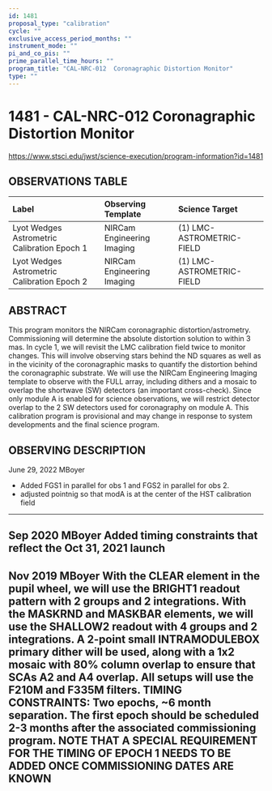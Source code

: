 ```yaml
---
id: 1481
proposal_type: "calibration"
cycle: ""
exclusive_access_period_months: ""
instrument_mode: ""
pi_and_co_pis: ""
prime_parallel_time_hours: ""
program_title: "CAL-NRC-012  Coronagraphic Distortion Monitor"
type: ""
---
```

# 1481 - CAL-NRC-012  Coronagraphic Distortion Monitor
https://www.stsci.edu/jwst/science-execution/program-information?id=1481
## OBSERVATIONS TABLE
| Label                                       | Observing Template       | Science Target            |
| :------------------------------------------ | :----------------------- | :------------------------ |
| Lyot Wedges Astrometric Calibration Epoch 1 | NIRCam Engineering Imaging | (1) LMC-ASTROMETRIC-FIELD |
| Lyot Wedges Astrometric Calibration Epoch 2 | NIRCam Engineering Imaging | (1) LMC-ASTROMETRIC-FIELD |

## ABSTRACT

This program monitors the NIRCam coronagraphic distortion/astrometry. Commissioning will determine the absolute distortion solution to within 3 mas. In cycle 1, we will revisit the LMC calibration field twice to monitor changes. This will involve observing stars behind the ND squares as well as in the vicinity of the coronagraphic masks to quantify the distortion behind the coronagraphic substrate. We will use the NIRCam Engineering Imaging template to observe with the FULL array, including dithers and a mosaic to overlap the shortwave (SW) detectors (an important cross-check). Since only module A is enabled for science observations, we will restrict detector overlap to the 2 SW detectors used for coronagraphy on module A.
This calibration program is provisional and may change in response to system developments and the final science program.

## OBSERVING DESCRIPTION

June 29, 2022 MBoyer
- Added FGS1 in parallel for obs 1 and FGS2 in parallel for obs 2.
- adjusted pointnig so that modA is at the center of the HST calibration field
----------
Sep 2020 MBoyer
Added timing constraints that reflect the Oct 31, 2021 launch
----------
Nov 2019 MBoyer
With the CLEAR element in the pupil wheel, we will use the BRIGHT1 readout pattern with 2 groups and 2 integrations. With the MASKRND and MASKBAR elements, we will use the SHALLOW2 readout with 4 groups and 2 integrations. A 2-point small INTRAMODULEBOX primary dither will be used, along with a 1x2 mosaic with 80% column overlap to ensure that SCAs A2 and A4 overlap. All setups will use the F210M and F335M filters.
TIMING CONSTRAINTS: Two epochs, ~6 month separation. The first epoch should be scheduled 2-3 months after the associated commissioning program.
NOTE THAT A SPECIAL REQUIREMENT FOR THE TIMING OF EPOCH 1 NEEDS TO BE ADDED ONCE COMMISSIONING DATES ARE KNOWN
----------